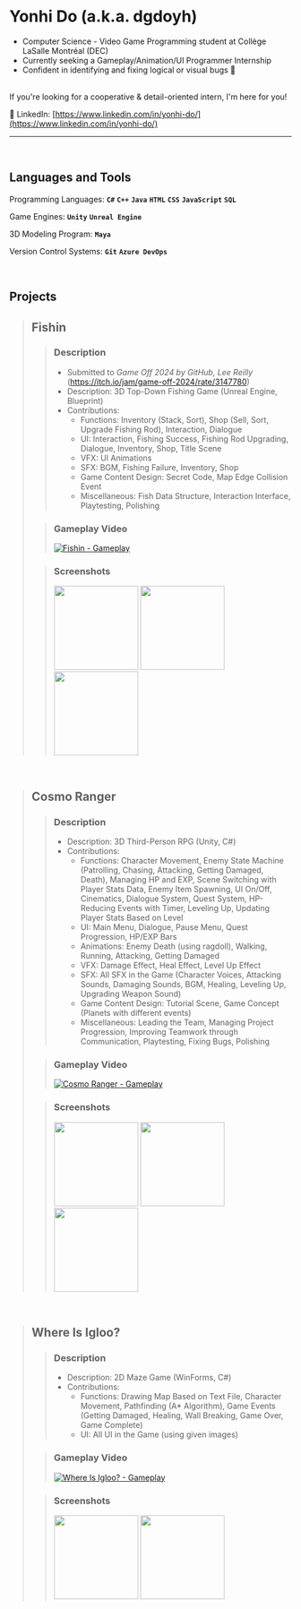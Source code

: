 # Yonhi Do (a.k.a. dgdoyh)


- Computer Science - Video Game Programming student at Collège LaSalle Montréal (DEC) <br />
- Currently seeking a Gameplay/Animation/UI Programmer Internship <br />
- Confident in identifying and fixing logical or visual bugs 🔧 <br />

<br />
If you're looking for a cooperative & detail-oriented intern, I'm here for you! <br />

📩 LinkedIn: [https://www.linkedin.com/in/yonhi-do/](https://www.linkedin.com/in/yonhi-do/)

---

<br />

## Languages and Tools

Programming Languages: **`C#`** **`C++`** **`Java`** **`HTML`** **`CSS`** **`JavaScript`** **`SQL`**  

Game Engines: **`Unity`** **`Unreal Engine`**

3D Modeling Program: **`Maya`** 

Version Control Systems: **`Git`** **`Azure DevOps`**

<br />

## Projects

> ## Fishin
>> ### Description
>> - Submitted to *Game Off 2024 by GitHub, Lee Reilly* (https://itch.io/jam/game-off-2024/rate/3147780)
>> - Description: 3D Top-Down Fishing Game (Unreal Engine, Blueprint)
>> - Contributions:
>>   - Functions: Inventory (Stack, Sort), Shop (Sell, Sort, Upgrade Fishing Rod), Interaction, Dialogue
>>   - UI: Interaction, Fishing Success, Fishing Rod Upgrading, Dialogue, Inventory, Shop, Title Scene
>>   - VFX: UI Animations
>>   - SFX: BGM, Fishing Failure, Inventory, Shop
>>   - Game Content Design: Secret Code, Map Edge Collision Event
>>   - Miscellaneous: Fish Data Structure, Interaction Interface, Playtesting, Polishing
>
>> ### Gameplay Video 
>> 
>> [![Fishin - Gameplay](https://ytcards.demolab.com/?id=Mv7gfqVRNNs&title=Fishin+-+Gameplay&lang=en&background_color=%230d1117&title_color=%23ffffff&stats_color=%23dedede&max_title_lines=1&width=400&border_radius=5&duration=172 "Fishin - Gameplay")](https://www.youtube.com/watch?v=Mv7gfqVRNNs)
>
>> ### Screenshots
>>
>> <img src="https://github.com/user-attachments/assets/d541c511-073b-4f0c-bb28-4e238b8fc661" height="150"/>
>> <img src="https://github.com/user-attachments/assets/5ee45088-eb6f-412f-9844-5ff7735357f3" height="150"/>
>> <img src="https://github.com/user-attachments/assets/7eaa37f8-9211-464e-9555-ac4a30cc2d8c" height="150"/>

<br />

> ## Cosmo Ranger
>> ### Description
>> - Description: 3D Third-Person RPG (Unity, C#)
>> - Contributions:
>>   - Functions: Character Movement, Enemy State Machine (Patrolling, Chasing, Attacking, Getting Damaged, Death), Managing HP and EXP, Scene Switching with Player Stats Data, Enemy Item Spawning, UI On/Off, Cinematics, Dialogue System, Quest System, HP-Reducing Events with Timer, Leveling Up, Updating Player Stats Based on Level
>>   - UI: Main Menu, Dialogue, Pause Menu, Quest Progression, HP/EXP Bars
>>   - Animations: Enemy Death (using ragdoll), Walking, Running, Attacking, Getting Damaged
>>   - VFX: Damage Effect, Heal Effect, Level Up Effect
>>   - SFX: All SFX in the Game (Character Voices, Attacking Sounds, Damaging Sounds, BGM, Healing, Leveling Up, Upgrading Weapon Sound)
>>   - Game Content Design: Tutorial Scene, Game Concept (Planets with different events)
>>   - Miscellaneous: Leading the Team, Managing Project Progression, Improving Teamwork through Communication, Playtesting, Fixing Bugs, Polishing
>
>> ### Gameplay Video 
>> 
>> [![Cosmo Ranger - Gameplay](https://ytcards.demolab.com/?id=1jJAs72NPn4&title=Cosmo+Ranger+-+Gameplay&lang=en&background_color=%230d1117&title_color=%23ffffff&stats_color=%23dedede&max_title_lines=&width=400&border_radius=5&duration=177 "Cosmo Ranger - Gameplay")](https://youtu.be/1jJAs72NPn4?si=MMH90hk0EQx3Eu0W)
>
>> ### Screenshots
>>
>> <img src="https://github.com/user-attachments/assets/795c6949-36b6-4a8d-bb23-1a84c87bc174" height="150"/>
>> <img src="https://github.com/user-attachments/assets/f4947431-e36f-4a3b-b32b-8843a5aac6ac" height="150"/>
>> <img src="https://github.com/user-attachments/assets/be311eb0-4db6-4cf3-a150-8dd57e277b75" height="150"/>

<br />

> ## Where Is Igloo?
>> ### Description
>> - Description: 2D Maze Game (WinForms, C#)
>> - Contributions:
>>   - Functions: Drawing Map Based on Text File, Character Movement, Pathfinding (A* Algorithm), Game Events (Getting Damaged, Healing, Wall Breaking, Game Over, Game Complete)
>>   - UI: All UI in the Game (using given images)
>
>> ### Gameplay Video 
>> 
>> [![Where Is Igloo? - Gameplay](https://ytcards.demolab.com/?id=ZxOaRR7jKgA&title=Where+Is+My+Igloo?+-+Gameplay&lang=en&background_color=%230d1117&title_color=%23ffffff&stats_color=%23dedede&max_title_lines=1&width=250&border_radius=5&duration=52 "Where Is Igloo? - Gameplay")](https://www.youtube.com/watch?v=ZxOaRR7jKgA)
>
>> ### Screenshots
>>
>> <img src="https://github.com/user-attachments/assets/43af551e-4c61-49b8-aaf7-76c01e829508" height="150"/>
>> <img src="https://github.com/user-attachments/assets/2552ea7d-b1d1-41ea-b090-6227d90d147e" height="150"/>


